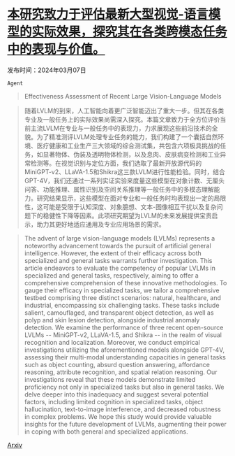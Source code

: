 # [本研究致力于评估最新大型视觉-语言模型的实际效果，探究其在各类跨模态任务中的表现与价值。](https://arxiv.org/abs/2403.04306)

发布时间：2024年03月07日

`Agent`

> Effectiveness Assessment of Recent Large Vision-Language Models

> 随着LVLM的到来，人工智能向着更广泛智能迈出了重大一步。但其在各类专业及一般任务上的实际效果尚需深入探究。本篇文章致力于全方位评价当前主流LVLM在专业与一般任务中的表现力，力求展现这些前沿技术的全貌。为了精准测评LVLM处理专业任务的能力，我们构建了一个囊括自然环境、医疗健康和工业生产三大领域的综合测试集，共包含六项极具挑战的任务，如显著物体、伪装及透明物体检测，以及息肉、皮肤病变检测和工业异常检测等。在视觉识别与定位方面，我们选取了最新开放源代码的MiniGPT-v2、LLaVA-1.5和Shikra这三款LVLM进行性能检验。同时，结合GPT-4V，我们还通过一系列实证实验来度量这些模型在对象计数、无厘头问答、功能推理、属性识别及空间关系推理等一般任务中的多模态理解能力。研究结果显示，这些模型在面对专业和一般任务时均表现出一定的局限性，这可能是受限于认知深度、对象臆想、文本-图像相互干扰以及复杂问题下的稳健性下降等因素。此项研究期望为LVLM的未来发展提供宝贵启示，助力其更好地适应通用及专业应用场景的需求。

> The advent of large vision-language models (LVLMs) represents a noteworthy advancement towards the pursuit of artificial general intelligence. However, the extent of their efficacy across both specialized and general tasks warrants further investigation. This article endeavors to evaluate the competency of popular LVLMs in specialized and general tasks, respectively, aiming to offer a comprehensive comprehension of these innovative methodologies. To gauge their efficacy in specialized tasks, we tailor a comprehensive testbed comprising three distinct scenarios: natural, healthcare, and industrial, encompassing six challenging tasks. These tasks include salient, camouflaged, and transparent object detection, as well as polyp and skin lesion detection, alongside industrial anomaly detection. We examine the performance of three recent open-source LVLMs -- MiniGPT-v2, LLaVA-1.5, and Shikra -- in the realm of visual recognition and localization. Moreover, we conduct empirical investigations utilizing the aforementioned models alongside GPT-4V, assessing their multi-modal understanding capacities in general tasks such as object counting, absurd question answering, affordance reasoning, attribute recognition, and spatial relation reasoning. Our investigations reveal that these models demonstrate limited proficiency not only in specialized tasks but also in general tasks. We delve deeper into this inadequacy and suggest several potential factors, including limited cognition in specialized tasks, object hallucination, text-to-image interference, and decreased robustness in complex problems. We hope this study would provide valuable insights for the future development of LVLMs, augmenting their power in coping with both general and specialized applications.

[Arxiv](https://arxiv.org/abs/2403.04306)